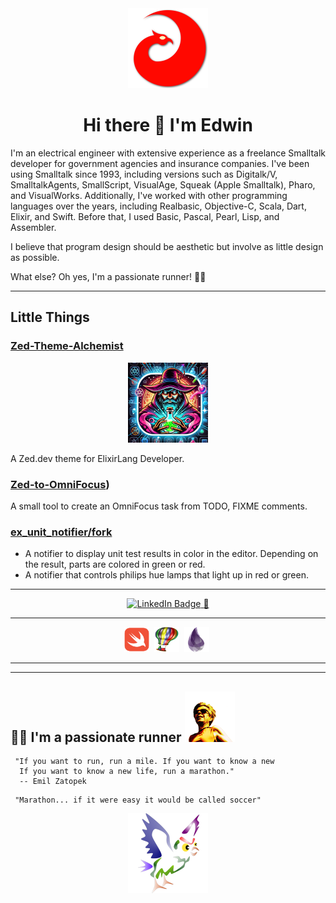 <div id="header" align="center">
  <img src="https://github.com/Fulnir/Fulnir/blob/main/logo.svg" width="128" height="128"/>
  
  # Hi there 👋 I'm Edwin
  
</div>

I'm an electrical engineer with extensive experience as a freelance Smalltalk developer for government agencies and insurance companies. I've been using Smalltalk since 1993, including versions such as Digitalk/V, SmalltalkAgents, SmallScript, VisualAge, Squeak (Apple Smalltalk), Pharo, and VisualWorks. Additionally, I've worked with other programming languages over the years, including Realbasic, Objective-C, Scala, Dart, Elixir, and Swift. Before that, I used Basic, Pascal, Pearl, Lisp, and Assembler.

I believe that program design should be aesthetic but involve as little design as possible.

What else? Oh yes, I'm a passionate runner! 🏃‍♂️

---

## Little Things

### [Zed-Theme-Alchemist](https://github.com/Fulnir/zed-theme-alchemist/)

<div id="badges" align="center">
  <a href="https://github.com/Fulnir/zed-theme-alchemist/">
    <img src="https://github.com/Fulnir/zed-theme-alchemist/blob/main/logo.png" alt="Zed-Theme-Alchemist"/>
  </a>
</div>

A Zed.dev theme for ElixirLang Developer.

### [Zed-to-OmniFocus](https://github.com/Fulnir/zed_to_omnifocus))

A small tool to create an OmniFocus task from TODO, FIXME comments.

### [ex_unit_notifier/fork](https://github.com/Fulnir/ex_unit_notifier)

- A notifier to display unit test results in color in the editor. Depending on the result, parts are colored in green or red.
- A notifier that controls philips hue lamps that light up in red or green.


---

<div id="badges" align="center">
  <a href="https://www.linkedin.com/in/edwinbuehler/">
    <img src="https://img.shields.io/badge/LinkedIn-blue?style=for-the-badge&logo=linkedin&logoColor=white" alt="LinkedIn Badge"/>
  </a>
  <a href="https://bsky.app/profile/edwins.cloud">
    🦋
  </a>
</div>



---

<div align="center">
  <img src="https://github.com/devicons/devicon/blob/master/icons/swift/swift-original.svg" title="Swift" alt="Swift" width="40" height="40"/>&nbsp;
  <img src="https://github.com/Fulnir/Fulnir/blob/main/Balloon.png" title="Smalltalk" alt="Smalltalk" width="40" height="40"/>&nbsp;
  <img src="https://github.com/devicons/devicon/blob/master/icons/elixir/elixir-original.svg" title="Elixir" alt="Elixir" width="40" height="40"/>&nbsp;
</div>

---


---

## 🏃🏻 I'm a passionate runner <img src="https://github.com/Fulnir/Fulnir/blob/main/edwin_runner.png" width="80"/>


```
 "If you want to run, run a mile. If you want to know a new 
  If you want to know a new life, run a marathon."
  -- Emil Zatopek 
```

```
 "Marathon... if it were easy it would be called soccer"
```

<div id="header" align="center">
   <img src="https://github.com/Fulnir/Fulnir/blob/main/Archimedes_1024.png" width="128"/>
</div>



